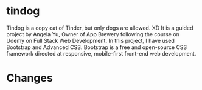 # tindog
Tindog is a copy cat of Tinder, but only dogs are allowed. XD It is a guided project by Angela Yu, Owner of App Brewery following the course on Udemy on Full Stack Web Development. In this project, I have used Bootstrap and Advanced CSS. Bootstrap is a free and open-source CSS framework directed at responsive, mobile-first front-end web development.


# Changes
